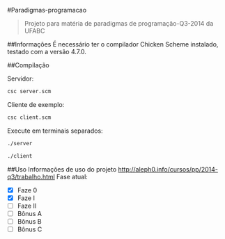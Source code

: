 #Paradigmas-programacao
> Projeto para matéria de paradigmas de programação-Q3-2014 da UFABC

##Informações
É necessário ter o compilador Chicken Scheme instalado, testado com a versão
4.7.0.

##Compilação

Servidor:
```sh
csc server.scm
```

Cliente de exemplo:
```sh
csc client.scm
```

Execute em terminais separados:
```sh
./server
```
```sh
./client
```

##Uso
Informações de uso do projeto http://aleph0.info/cursos/pp/2014-q3/trabalho.html
Fase atual:
- [x] Faze 0
- [x] Faze I
- [ ] Faze II
- [ ] Bônus A
- [ ] Bônus B
- [ ] Bônus C
